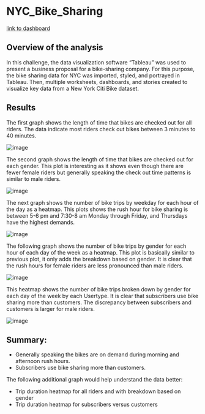 # NYC_Bike_Sharing
[link to dashboard](https://public.tableau.com/app/profile/hoss.hayati/viz/Challenge_No14/NYCCityBikeStory?publish=yes)

## Overview of the analysis
In this challenge, the data visualization software “Tableau” was used to present a business proposal for a bike-sharing company. For this purpose, the bike sharing data for NYC was imported, styled, and portrayed in Tableau. Then, multiple worksheets, dashboards, and stories created to visualize key data from a New York Citi Bike dataset.

## Results 
The first graph shows the length of time that bikes are checked out for all riders. The data indicate most riders check out bikes between 3 minutes to 40 minutes.

![image](https://user-images.githubusercontent.com/58461542/180034443-d74749b7-5a12-4af8-9aa5-ae0fe377236f.png)

The second graph shows the length of time that bikes are checked out for each gender. This plot is interesting as it shows even though there are fewer female riders but generally speaking the check out time patterns is similar to male riders.

![image](https://user-images.githubusercontent.com/58461542/180034498-1f8f4776-9106-4182-8ac4-1163249c73f9.png)

The next graph shows the number of bike trips by weekday for each hour of the day as a heatmap. This plots shows the rush hour for bike sharing is between 5-6 pm and 7:30-8 am Monday through Friday, and Thursdays have the highest demands.

![image](https://user-images.githubusercontent.com/58461542/180034552-f41f8e8c-2b3c-4292-9ee8-807b6b9dabf4.png)

The following graph shows  the number of bike trips by gender for each hour of each day of the week as a heatmap. This plot is basically similar to previous plot, it only adds the breakdown based on gender. It is clear that the rush hours for female riders are less pronounced than male riders.

![image](https://user-images.githubusercontent.com/58461542/180034695-3a8f7cc6-a232-438f-a00f-c176f619fc6c.png)


This heatmap shows the number of bike trips broken down by gender for each day of the week by each Usertype. It is clear that subscribers use bike sharing more than customers. The discrepancy between subscribers and customers is larger for male riders.


![image](https://user-images.githubusercontent.com/58461542/180034746-81426db2-927a-404e-983b-f3434865e977.png)


## Summary: 
* Generally speaking the bikes are on demand during morning and afternoon rush hours.
* Subscribers use bike sharing more than customers.

The following additional graph would help understand the data better:
* Trip duration heatmap for all riders and with breakdown based on gender
* Trip duration heatmap for subscribers versus customers 





